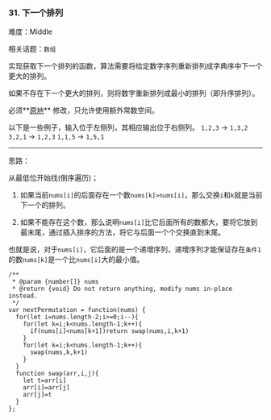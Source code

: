 ### 31. 下一个排列

难度：Middle

相关话题：`数组`

实现获取下一个排列的函数，算法需要将给定数字序列重新排列成字典序中下一个更大的排列。



如果不存在下一个更大的排列，则将数字重新排列成最小的排列（即升序排列）。



必须**[原地](https://baike.baidu.com/item/%E5%8E%9F%E5%9C%B0%E7%AE%97%E6%B3%95)** 修改，只允许使用额外常数空间。



以下是一些例子，输入位于左侧列，其相应输出位于右侧列。
 `1,2,3`  &rarr;  `1,3,2` 
 `3,2,1`  &rarr;  `1,2,3` 
 `1,1,5`  &rarr;  `1,5,1` 




-----

思路：

从最低位开始找(倒序遍历)；

1. 如果当前`nums[i]`的后面存在一个数`nums[k]>nums[i]`，那么交换`i`和`k`就是当前下一个的排列。

2. 如果不能存在这个数，那么说明`nums[i]`比它后面所有的数都大，要将它放到最末尾，通过插入排序的方法，将它与后面一个个交换直到末尾。

也就是说，对于`nums[i]`，它后面的是一个递增序列，递增序列才能保证存在`条件1`的数`nums[k]`是一个比`nums[i]`大的最小值。

```
/**
 * @param {number[]} nums
 * @return {void} Do not return anything, modify nums in-place instead.
 */
var nextPermutation = function(nums) {
  for(let i=nums.length-2;i>=0;i--){
    for(let k=i;k<nums.length-1;k++){
      if(nums[i]<nums[k+1])return swap(nums,i,k+1)
    }
    for(let k=i;k<nums.length-1;k++){
      swap(nums,k,k+1) 
    }
  }
  function swap(arr,i,j){
    let t=arr[i]
    arr[i]=arr[j]
    arr[j]=t
  }
};
```

